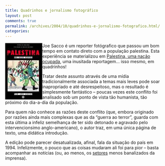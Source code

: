 ```yaml
---
title: Quadrinhos e jornalismo fotográfico
layout: post
comments: true
permalink: /archives/2004/10/quadrinhos-e-jornalismo-fotografico.html/
categories:
---
```

<img src="/img/blig/palestina.jpg" border=0 alt="capa de Palestina, Uma Nação Ocupada" align="left">Joe Sacco é um reporter fotógrafico que passou um bom tempo em contato direto com a população palestina. Esta experiência se materializou em <a href="http://www.conradeditora.com.br/palestina/" >Palestina, uma nação ocupada</a>, uma inusitada reportagem&#8230; isso mesmo, em quadrinhos!

Tratar deste assunto através de uma mídia tradicionalmente associada a temas mais leves pode soar inapropriado e até desrespeitoso, mas o resultado é simplesmente fantástico &#8211; poucas vezes este conflito foi analisado sob um ponto de vista tão humanista, tão próximo do dia-a-dia da população.

Para quem não conhece as razões deste conflito (que, embora originado por razões ainda mais complexas que as da &#8220;guerra ao terror&#8221;, guarda com esta última a infeliz semelhança de ter sido detonado e agravado pelo intervencionsimo anglo-americano), o autor traz, em uma única página de texto, uma didática introdução.

A edição pode parecer desatualizada, afinal, fala da situação do país em 1994. Infelizmente, o pouco que as coisas mudaram ali foi para pior &#8211; basta acompanhar as notícias (ou, ao menos, os <a href="http://carosamigos.terra.com.br/" >setores</a> menos banalizados da imprensa).
